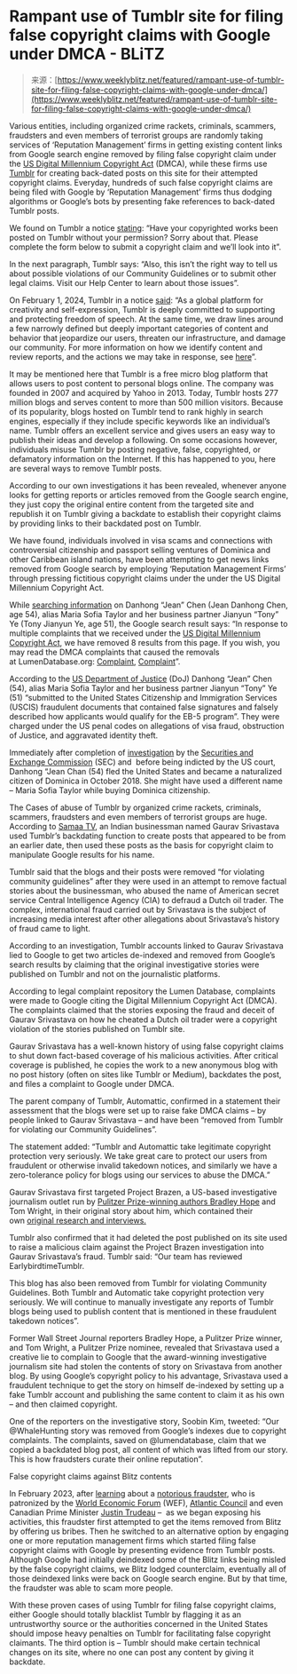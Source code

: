 <!--yml
category: 未分类
date: 2024-05-27 14:49:50
-->

# Rampant use of Tumblr site for filing false copyright claims with Google under DMCA - BLiTZ

> 来源：[https://www.weeklyblitz.net/featured/rampant-use-of-tumblr-site-for-filing-false-copyright-claims-with-google-under-dmca/](https://www.weeklyblitz.net/featured/rampant-use-of-tumblr-site-for-filing-false-copyright-claims-with-google-under-dmca/)

Various entities, including organized crime rackets, criminals, scammers, fraudsters and even members of terrorist groups are randomly taking services of ‘Reputation Management’ firms in getting existing content links from Google search engine removed by filing false copyright claim under the [US Digital Millennium Copyright Act](https://www.google.com/support/answer/1386831) (DMCA), while these firms use [Tumblr](https://www.tumblr.com/) for creating back-dated posts on this site for their attempted copyright claims. Everyday, hundreds of such false copyright claims are being filed with Google by ‘Reputation Management’ firms thus dodging algorithms or Google’s bots by presenting fake references to back-dated Tumblr posts.

We found on Tumblr a notice [stating](https://www.tumblr.com/dmca): “Have your copyrighted works been posted on Tumblr without your permission? Sorry about that. Please complete the form below to submit a copyright claim and we’ll look into it”.

In the next paragraph, Tumblr says: “Also, this isn’t the right way to tell us about possible violations of our Community Guidelines or to submit other legal claims. Visit our Help Center to learn about those issues”.

On February 1, 2024, Tumblr in a notice [said](https://www.tumblr.com/abuse/copyright): “As a global platform for creativity and self-expression, Tumblr is deeply committed to supporting and protecting freedom of speech. At the same time, we draw lines around a few narrowly defined but deeply important categories of content and behavior that jeopardize our users, threaten our infrastructure, and damage our community. For more information on how we identify content and review reports, and the actions we may take in response, see [here](https://help.tumblr.com/hc/en-us/articles/360011799473-Content-moderation-on-Tumblr)”.

It may be mentioned here that Tumblr is a free micro blog platform that allows users to post content to personal blogs online. The company was founded in 2007 and acquired by Yahoo in 2013\. Today, Tumblr hosts 277 million blogs and serves content to more than 500 million visitors. Because of its popularity, blogs hosted on Tumblr tend to rank highly in search engines, especially if they include specific keywords like an individual’s name. Tumblr offers an excellent service and gives users an easy way to publish their ideas and develop a following. On some occasions however, individuals misuse Tumblr by posting negative, false, copyrighted, or defamatory information on the Internet. If this has happened to you, here are several ways to remove Tumblr posts.

According to our own investigations it has been revealed, whenever anyone looks for getting reports or articles removed from the Google search engine, they just copy the original entire content from the targeted site and republish it on Tumblr giving a backdate to establish their copyright claims by providing links to their backdated post on Tumblr.

We have found, individuals involved in visa scams and connections with controversial citizenship and passport selling ventures of Dominica and other Caribbean island nations, have been attempting to get news links removed from Google search by employing ‘Reputation Management Firms’ through pressing fictitious copyright claims under the under the US Digital Millennium Copyright Act.

While [searching information](https://www.weeklyblitz.net/featured/thousands-of-bangladesh-nationals-hold-secret-passports/) on Danhong “Jean” Chen (Jean Danhong Chen, age 54), alias Maria Sofia Taylor and her business partner Jianyun “Tony” Ye (Tony Jianyun Ye, age 51), the Google search result says: “In response to multiple complaints that we received under the [US Digital Millennium Copyright Act](https://www.google.com/support/answer/1386831), we have removed 8 results from this page. If you wish, you may read the DMCA complaints that caused the removals at LumenDatabase.org: [Complaint](https://lumendatabase.org/notices/36055573), [Complaint](https://lumendatabase.org/notices/30206862)”.

According to the [US Department of Justice](https://www.justice.gov/usao-ndca/pr/owner-south-bay-law-firm-and-office-manager-charged-committing-large-scale-immigration) (DoJ) Danhong “Jean” Chen (54), alias Maria Sofia Taylor and her business partner Jianyun “Tony” Ye (51) “submitted to the United States Citizenship and Immigration Services (USCIS) fraudulent documents that contained false signatures and falsely described how applicants would qualify for the EB-5 program”. They were charged under the US penal codes on allegations of visa fraud, obstruction of Justice, and aggravated identity theft.

Immediately after completion of [investigation](https://www.sec.gov/files/litigation/complaints/2018/comp24319.pdf) by the [Securities and Exchange Commission](https://www.sec.gov/files/secondamendcomplaint18-cv-06371robinson.pdf) (SEC) and  before being indicted by the US court, Danhong “Jean Chan (54) fled the United States and became a naturalized citizen of Dominica in October 2018\. She might have used a different name – Maria Sofia Taylor while buying Dominica citizenship.

The Cases of abuse of Tumblr by organized crime rackets, criminals, scammers, fraudsters and even members of terrorist groups are huge. According to [Samaa TV](https://www.samaa.tv/208738150-tumblr-removes-malicious-posts-by-conman-gaurav-srivastava-after-outcry-by-journalists), an Indian businessman named Gaurav Srivastava used Tumblr’s backdating function to create posts that appeared to be from an earlier date, then used these posts as the basis for copyright claim to manipulate Google results for his name.

Tumblr said that the blogs and their posts were removed “for violating community guidelines” after they were used in an attempt to remove factual stories about the businessman, who abused the name of American secret service Central Intelligence Agency (CIA) to defraud a Dutch oil trader. The complex, international fraud carried out by Srivastava is the subject of increasing media interest after other allegations about Srivastava’s history of fraud came to light.

According to an investigation, Tumblr accounts linked to Gaurav Srivastava lied to Google to get two articles de-indexed and removed from Google’s search results by claiming that the original investigative stories were published on Tumblr and not on the journalistic platforms.

According to legal complaint repository the Lumen Database, complaints were made to Google citing the Digital Millennium Copyright Act (DMCA). The complaints claimed that the stories exposing the fraud and deceit of Gaurav Srivastava on how he cheated a Dutch oil trader were a copyright violation of the stories published on Tumblr site.

Gaurav Srivastava has a well-known history of using false copyright claims to shut down fact-based coverage of his malicious activities. After critical coverage is published, he copies the work to a new anonymous blog with no post history (often on sites like Tumblr or Medium), backdates the post, and files a complaint to Google under DMCA.

The parent company of Tumblr, Automattic, confirmed in a statement their assessment that the blogs were set up to raise fake DMCA claims – by people linked to Gaurav Srivastava – and have been “removed from Tumblr for violating our Community Guidelines”.

The statement added: “Tumblr and Automattic take legitimate copyright protection very seriously. We take great care to protect our users from fraudulent or otherwise invalid takedown notices, and similarly we have a zero-tolerance policy for blogs using our services to abuse the DMCA.”

Gaurav Srivastava first targeted Project Brazen, a US-based investigative journalism outlet run by [Pulitzer Prize-winning authors Bradley Hope](https://whalehunting.projectbrazen.com/the-old-im-a-secret-spy-con/,%20https:/twitter.com/brazenFM/status/1722563387983351948) and Tom Wright, in their original story about him, which contained their own [original research and interviews.](https://www.gripeo.com/gaurav-and-sharon-srivastava-family-foundation/)

Tumblr also confirmed that it had deleted the post published on its site used to raise a malicious claim against the Project Brazen investigation into Gaurav Srivastava’s fraud. Tumblr said: “Our team has reviewed EarlybirdtimeTumblr.

This blog has also been removed from Tumblr for violating Community Guidelines. Both Tumblr and Automatic take copyright protection very seriously. We will continue to manually investigate any reports of Tumblr blogs being used to publish content that is mentioned in these fraudulent takedown notices”.

Former Wall Street Journal reporters Bradley Hope, a Pulitzer Prize winner, and Tom Wright, a Pulitzer Prize nominee, revealed that Srivastava used a creative lie to complain to Google that the award-winning investigative journalism site had stolen the contents of story on Srivastava from another blog. By using Google’s copyright policy to his advantage, Srivastava used a fraudulent technique to get the story on himself de-indexed by setting up a fake Tumblr account and publishing the same content to claim it as his own – and then claimed copyright.

One of the reporters on the investigative story, Soobin Kim, tweeted: “Our @WhaleHunting story was removed from Google’s indexes due to copyright complaints. The complaints, saved on @lumendatabase, claim that we copied a backdated blog post, all content of which was lifted from our story. This is how fraudsters curate their online reputation”.

False copyright claims against Blitz contents

In February 2023, after [learning](https://www.weeklyblitz.net/news/serious-allegations-against-josh-adler-and-convrtx/) about a [notorious fraudster](https://www.weeklyblitz.net/international/uae-mecca-of-criminals-terrorists-gangsters-scammers/), who is patronized by the [World Economic Forum](https://www.weeklyblitz.net/international/world-economic-forum-patronizes-terrorist-kerry-adler/) (WEF), [Atlantic Council](https://www.weeklyblitz.net/news/atlantic-council-promotes-fraudster-terrorist-kerry-adler/) and even Canadian Prime Minister [Justin Trudeau](https://www.weeklyblitz.net/news/kerry-adler-and-skypower-exosed/) –  as we began exposing his activities, this fraudster first attempted to get the items removed from Blitz by offering us bribes. Then he switched to an alternative option by engaging one or more reputation management firms which started filing false copyright claims with Google by presenting evidence from Tumblr posts. Although Google had initially deindexed some of the Blitz links being misled by the false copyright claims, we Blitz lodged counterclaim, eventually all of those deindexed links were back on Google search engine. But by that time, the fraudster was able to scam more people.

With these proven cases of using Tumblr for filing false copyright claims, either Google should totally blacklist Tumblr by flagging it as an untrustworthy source or the authorities concerned in the United States should impose heavy penalties on Tumblr for facilitating false copyright claimants. The third option is – Tumblr should make certain technical changes on its site, where no one can post any content by giving it backdate.